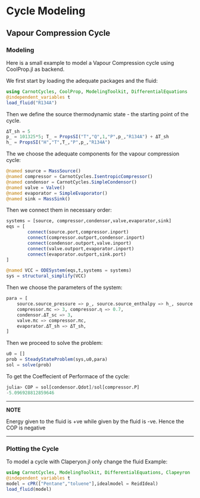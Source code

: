 # Cycle Modeling


## Vapour Compression Cycle

### Modeling
Here is a small example to model a Vapour Compression cycle using CoolProp.jl as backend. 



We first start by loading the adequate packages and the fluid:
```julia
using CarnotCycles, CoolProp, ModelingToolkit, DifferentialEquations
@independent_variables t
load_fluid("R134A")
```


Then we define the source thermodynamic state -  the starting point of the cycle.
```julia
ΔT_sh = 5
p_ = 101325*5; T_ = PropsSI("T","Q",1,"P",p_,"R134A") + ΔT_sh
h_ = PropsSI("H","T",T_,"P",p_,"R134A")
```

The we choose the adequate components for the vapour compression cycle:
```julia
@named source = MassSource()
@named compressor = CarnotCycles.IsentropicCompressor()
@named condensor = CarnotCycles.SimpleCondensor()
@named valve = Valve()
@named evaporator = SimpleEvaporator()
@named sink = MassSink()
```

Then we connect them in necessary order:

```julia
systems = [source, compressor,condensor,valve,evaporator,sink]
eqs = [
        connect(source.port,compressor.inport)
        connect(compressor.outport,condensor.inport)
        connect(condensor.outport,valve.inport)
        connect(valve.outport,evaporator.inport)
        connect(evaporator.outport,sink.port)
]

@named VCC = ODESystem(eqs,t,systems = systems)
sys = structural_simplify(VCC)
```

Then we choose the parameters of the system:

```julia
para = [
    source.source_pressure => p_, source.source_enthalpy => h_, source.source_mdot => 0.02, 
    compressor.πc => 3, compressor.η => 0.7,
    condensor.ΔT_sc => 3,
    valve.πc => compressor.πc,
    evaporator.ΔT_sh => ΔT_sh, 
]
```

Then we proceed to solve the problem:

```julia
u0 = []
prob = SteadyStateProblem(sys,u0,para)
sol = solve(prob)
```

To get the Coeffecient of Performace of the cycle: 
```julia
julia> COP = sol[condensor.Qdot]/sol[compressor.P]
-5.096928812859646
```

---
**NOTE**

Energy given to the fluid is +ve while given by the fluid is -ve. Hence the COP is negative

---


### Plotting the Cycle


To model a cycle with Claperyon.jl only change the fluid
Example: 
```julia
using CarnotCycles, ModelingToolkit, DifferentialEquations, Clapeyron
@independent_variables t
model = cPR(["Pentane","toluene"],idealmodel = ReidIdeal)
load_fluid(model)
```

